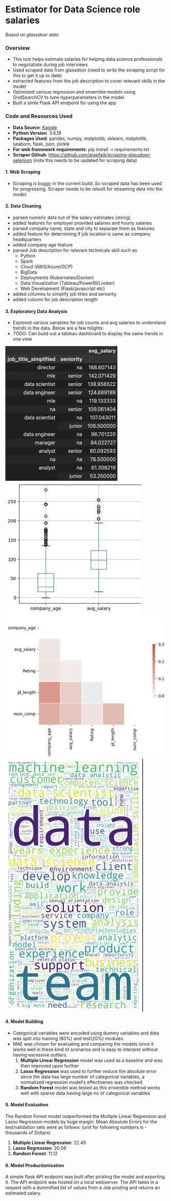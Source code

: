 # Estimator for Data Science role salaries

_Based on glassdoor data_

### Overview

- This tool helps estimate salaries for helping data science professionals to negotatiate during job interviews
- Used scraped data from glassdoor (need to write the scraping script for this to get it up to date)
- extracted features from the job description to cover relevant skills in the model
- Optimized various regression and ensemble models using GridSearchCV to tune hyperparameters in the model
- Built a simle Flask API endpoint for using the app

### Code and Resources Used

- **Data Source**: [Kaggle](https://www.kaggle.com/datasets/prithviraj7387/datascientistsalaries/code)
- **Python Version**: 3.8.19
- **Packages Used**: pandas, numpy, matplotlib, sklearn, matplotlib, seaborn, flask, json, pickle
- **For web framework requirements**: pip install -r requirements.txt
- **Scraper Github**: https://github.com/arapfaik/scraping-glassdoor-selenium
  (note this needs to be updated for scraping data)

#### 1. Web Scraping

- Scraping is buggy in the current build. So scraped data has been used for progressing. Scraper needs to be rebuilt for streaming data into the model.

#### 2. Data Cleaning

- parsed numeric data out of the salary estimates (string)
- added features for employer provided salaries and hourly salaries
- parsed company name, state and city to separate them as features
- added feature for determining if job location is same as company headquarters
- added company age feature
- parsed Job description for relevant technicals skill such as
  - Python
  - Spark
  - Cloud (AWS/Azure/GCP)
  - BigData
  - Deployments (Kubernetes/Docker)
  - Data Visualization (Tableau/PowerBI/Looker)
  - Web Development (Flask/javascript etc)
- added columns to simplify job titles and seniority
- added column for job description length

#### 3. Exploratory Data Analysis

- Explored various variables for job counts and avg salaries to understand trends in the data. Below are a few hilights:
- TODO: Can build out a tableau dashboard to display the same trends in one view

![pivot_table](./flaskAPI/Images/PivotTable%20jobtitle_seniority.png "pivot to see trends in sr and jr level jobs in data science")
![boxplot](./flaskAPI/Images/boxplots.png "boxplot for checking outliers within salary and age")
![corr_matrix](./flaskAPI/Images/Corr%20matrix.png "checking colinearity within major variables")
![word_cloud](./flaskAPI/Images/Word%20Cloud%20from%20JD.png "Major terms from all Job descriptions")

#### 4. Model Building

- Categorical variables were encoded using dummy variables and data was split into training (80%) and test(20%) modules
- MAE was chosen for evaluating and comparing the models since it works well in these kind of scenarios and is easy to interpret without having excessive outliers.
  1. **Multiple Linear Regression** model was used as a baseline and was then improved upon further
  2. **Lasso Regression** was used to further reduce the absolute error since the data has large number of categorical variables, a normalized regression model's effectivenes was checked.
  3. **Random Forest** model was tested as this ensemble method works well with sparse data having large no of categorical variables

#### 5. Model Evaluation

The Random Forest model outperformed the Multiple Linear Regression and Lasso Regression models by huge margin. Mean Absolute Errors for the test/validation sets were as follows: (unit for following numbers is - thousands of Dollars)

1. **Multiple Linear Regression**: 22.45
2. **Lasso Regression**: 20.09
3. **Random Forest**: 11.12

#### 6. Model Productionization

A simple flask API endpoint was built after pickling the model and exporting it. The API endpoint was hosted on a local webserver. The API takes in a request with a dummified list of values from a Job posting and returns an estimated salary.
